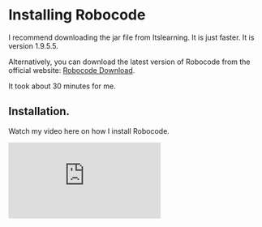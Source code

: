 ﻿# Installing Robocode

I recommend downloading the jar file from Itslearning. It is just faster. It is version 1.9.5.5.

Alternatively, you can download the latest version of Robocode from the official website: [Robocode Download](https://sourceforge.net/projects/robocode/files/robocode/).

It took about 30 minutes for me.

## Installation.

Watch my video here on how I install Robocode.

<iframe src="https://youtube.com/embed/blTsMIoXog0" frameborder="0" allow="accelerometer; autoplay; clipboard-write; encrypted-media; gyroscope; picture-in-picture" allowfullscreen></iframe>